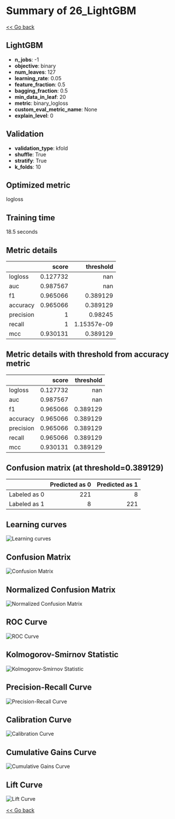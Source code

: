 # Summary of 26_LightGBM

[<< Go back](../README.md)


## LightGBM
- **n_jobs**: -1
- **objective**: binary
- **num_leaves**: 127
- **learning_rate**: 0.05
- **feature_fraction**: 0.5
- **bagging_fraction**: 0.5
- **min_data_in_leaf**: 20
- **metric**: binary_logloss
- **custom_eval_metric_name**: None
- **explain_level**: 0

## Validation
 - **validation_type**: kfold
 - **shuffle**: True
 - **stratify**: True
 - **k_folds**: 10

## Optimized metric
logloss

## Training time

18.5 seconds

## Metric details
|           |    score |     threshold |
|:----------|---------:|--------------:|
| logloss   | 0.127732 | nan           |
| auc       | 0.987567 | nan           |
| f1        | 0.965066 |   0.389129    |
| accuracy  | 0.965066 |   0.389129    |
| precision | 1        |   0.98245     |
| recall    | 1        |   1.15357e-09 |
| mcc       | 0.930131 |   0.389129    |


## Metric details with threshold from accuracy metric
|           |    score |   threshold |
|:----------|---------:|------------:|
| logloss   | 0.127732 |  nan        |
| auc       | 0.987567 |  nan        |
| f1        | 0.965066 |    0.389129 |
| accuracy  | 0.965066 |    0.389129 |
| precision | 0.965066 |    0.389129 |
| recall    | 0.965066 |    0.389129 |
| mcc       | 0.930131 |    0.389129 |


## Confusion matrix (at threshold=0.389129)
|              |   Predicted as 0 |   Predicted as 1 |
|:-------------|-----------------:|-----------------:|
| Labeled as 0 |              221 |                8 |
| Labeled as 1 |                8 |              221 |

## Learning curves
![Learning curves](learning_curves.png)
## Confusion Matrix

![Confusion Matrix](confusion_matrix.png)


## Normalized Confusion Matrix

![Normalized Confusion Matrix](confusion_matrix_normalized.png)


## ROC Curve

![ROC Curve](roc_curve.png)


## Kolmogorov-Smirnov Statistic

![Kolmogorov-Smirnov Statistic](ks_statistic.png)


## Precision-Recall Curve

![Precision-Recall Curve](precision_recall_curve.png)


## Calibration Curve

![Calibration Curve](calibration_curve_curve.png)


## Cumulative Gains Curve

![Cumulative Gains Curve](cumulative_gains_curve.png)


## Lift Curve

![Lift Curve](lift_curve.png)



[<< Go back](../README.md)
